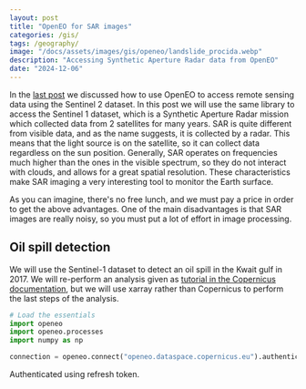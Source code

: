 ```yaml
---
layout: post
title: "OpenEO for SAR images"
categories: /gis/
tags: /geography/
image: "/docs/assets/images/gis/openeo/landslide_procida.webp"
description: "Accessing Synthetic Aperture Radar data from OpenEO"
date: "2024-12-06"
---
```


In the [last post](\gis\openeo) we discussed how to use OpenEO
to access remote sensing data using the Sentinel 2 dataset.
In this post we will use the same library to access the Sentinel 1
dataset, which is a Synthetic Aperture Radar mission which collected
data from 2 satellites for many years.
SAR is quite different from visible data, and as the name suggests,
it is collected by a radar. This means that the light source
is on the satellite, so it can collect data regardless on the sun position.
Generally, SAR operates on frequencies much higher than the ones in the visible
spectrum, so they do not interact with clouds, and allows for a great
spatial resolution.
These characteristics make SAR imaging a very interesting tool
to monitor the Earth surface.

As you can imagine, there's no free lunch, and we must pay a price in order
to get the above advantages.
One of the main disadvantages is that SAR images are really noisy,
so you must put a lot of effort in image processing.



## Oil spill detection

We will use the Sentinel-1 dataset to detect an oil spill in the Kwait gulf in 2017.
We will re-perform an analysis given as [tutorial in the Copernicus documentation](https://documentation.dataspace.copernicus.eu/APIs/openEO/openeo-community-examples/python/OilSpill/OilSpillMapping.html),
but we will use xarray rather than Copernicus to perform the last steps of the analysis.

```python
# Load the essentials
import openeo
import openeo.processes
import numpy as np

connection = openeo.connect("openeo.dataspace.copernicus.eu").authenticate_oidc()
```

<div class="code">
Authenticated using refresh token.
</div>

```python

```